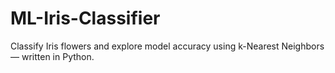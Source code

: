 # ML-Iris-Classifier
Classify Iris flowers and explore model accuracy using k-Nearest Neighbors — written in Python.
